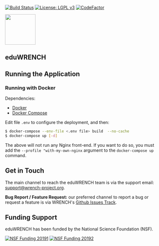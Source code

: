 [![Build Status][action-badge]][action-link]
[![License: LGPL v3][license-badge]](LICENSE)
[![CodeFactor][codefactor-badge]][codefactor-link]

<img src="web/src/images/wrench_logo.png" width="100" />

## eduWRENCH

## Running the Application

### Running with Docker

Dependencies:
- [Docker](https://docs.docker.com/install/)
- [Docker Compose](https://docs.docker.com/compose/install/)

Edit file `.env` to configure the deployment, and then:

```bash
$ docker-compose --env-file <.env file> build  --no-cache
$ docker-compose up [-d]
```

The above will not run any Nginx front-end. If you want to do so, you must add the `--profile "with-my-own-nginx` argument to the `docker-compose up` command. 

## Get in Touch

The main channel to reach the eduWRENCH team is via the support email:
[support@wrench-project.org](mailto:support@wrench-project.org).

**Bug Report / Feature Request:** our preferred channel to report a bug or request a feature is via
WRENCH's [Github Issues Track](https://github.com/wrench-project/eduwrench/issues).

## Funding Support

eduWRENCH has been funded by the National Science Foundation (NSF).

[![NSF Funding 20191][nsf-20191-badge]][nsf-20191-link]
[![NSF Funding 20192][nsf-20192-badge]][nsf-20192-link]

[action-badge]:             https://github.com/wrench-project/eduwrench/actions/workflows/build-and-deploy.yml/badge.svg
[action-link]:              https://github.com/wrench-project/eduwrench/actions/workflows/build-and-deploy.yml
[license-badge]:            https://img.shields.io/badge/License-LGPL%20v3-blue.svg
[codefactor-badge]:         https://www.codefactor.io/repository/github/wrench-project/eduwrench/badge
[codefactor-link]:          https://www.codefactor.io/repository/github/wrench-project/eduwrench
[nsf-20191-badge]:          https://img.shields.io/badge/NSF-1923539-blue
[nsf-20191-link]:           https://nsf.gov/awardsearch/showAward?AWD_ID=1923539
[nsf-20192-badge]:          https://img.shields.io/badge/NSF-1923621-blue
[nsf-20192-link]:           https://nsf.gov/awardsearch/showAward?AWD_ID=1923621
